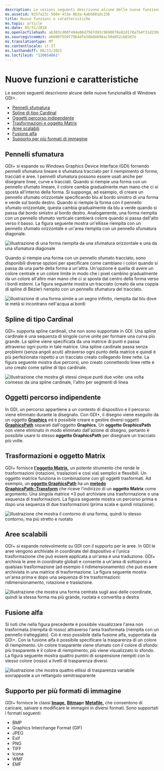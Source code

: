 ```yaml
---
description: Le sezioni seguenti descrivono alcune delle nuove funzionalità di Windows GDI+.
ms.assetid: 0257a23c-560e-472e-863a-6ab5881dc156
title: Nuove funzioni e caratteristiche
ms.topic: article
ms.date: 05/31/2018
ms.openlocfilehash: ab303cd00f494e06d7567d93c9698878e02d178a7b4f31d230a4b47cafe279b8
ms.sourcegitcommit: e6600f550f79bddfe58bd4696ac50dd52cb03d7e
ms.translationtype: MT
ms.contentlocale: it-IT
ms.lasthandoff: 08/11/2021
ms.locfileid: "120014861"
---
```

# <a name="new-features"></a>Nuove funzioni e caratteristiche

Le sezioni seguenti descrivono alcune delle nuove funzionalità di Windows GDI+.

-   [Pennelli sfumatura](#gradient-brushes)
-   [Spline di tipo Cardinal](#cardinal-splines)
-   [Oggetti percorso indipendente](#independent-path-objects)
-   [Trasformazioni e oggetto Matrix](#transformations-and-the-matrix-object)
-   [Aree scalabili](#scalable-regions)
-   [Fusione alfa](#alpha-blending)
-   [Supporto per più formati di immagine](#support-for-multiple-image-formats)

## <a name="gradient-brushes"></a>Pennelli sfumatura

GDI+ si espande su Windows Graphics Device Interface (GDI) fornendo pennelli sfumatura lineare e sfumatura tracciato per il riempimento di forme, tracciati e aree. I pennelli sfumatura possono essere usati anche per disegnare linee, curve e tracciati. Quando si riempie una forma con un pennello sfumato lineare, il colore cambia gradualmente man mano che ci si sposta all'interno della forma. Si supponga, ad esempio, di creare un pennello sfumato orizzontale specificando blu al bordo sinistro di una forma e verde sul bordo destro. Quando si riempie la forma con il pennello sfumato orizzontale, questa cambia gradualmente da blu a verde quando si passa dal bordo sinistro al bordo destro. Analogamente, una forma riempita con un pennello sfumato verticale cambierà colore quando si passa dall'alto verso il basso. La figura seguente mostra un'ellisse riempita con un pennello sfumato orizzontale e un'area riempita con un pennello sfumatura diagonale.

![illustrazione di una forma riempita da una sfumatura orizzontale e una da una sfumatura diagonale](images/aboutgdip01-art01.png)

Quando si riempie una forma con un pennello sfumato tracciato, sono disponibili diverse opzioni per specificare come cambiano i colori quando si passa da una parte della forma a un'altra. Un'opzione è quella di avere un colore centrale e un colore limite in modo che i pixel cambino gradualmente da un colore all'altro man mano che ci si sposta dal centro della forma verso i bordi esterni. La figura seguente mostra un tracciato (creato da una coppia di spline di Bézier) riempito con un pennello sfumatura del tracciato.

![illustrazione di una forma simile a un segno infinito, riempita dal blu dove le metà si incontrano nell'acqua ai bordi](images/aboutgdip01-art02.png)

## <a name="cardinal-splines"></a>Spline di tipo Cardinal

GDI+ supporta spline cardinali, che non sono supportate in GDI. Una spline cardinale è una sequenza di singole curve unite per formare una curva più grande. La spline viene specificata da una matrice di punti e passa attraverso ogni punto in tale matrice. Una spline cardinale passa senza problemi (senza angoli acuti) attraverso ogni punto della matrice e quindi è più perfezionata rispetto a un tracciato creato collegando linee rette. La figura seguente mostra due percorsi, uno creato connettendo linee rette e uno creato come spline di tipo cardinale.

![illustrazione che mostra gli stessi cinque punti due volte: una volta connessi da una spline cardinale, l'altro per segmenti di linea](images/aboutgdip01-art03.png)

## <a name="independent-path-objects"></a>Oggetti percorso indipendente

In GDI, un percorso appartiene a un contesto di dispositivo e il percorso viene eliminato durante la disegnato. Con GDI+, il disegno viene eseguito da un oggetto [**Graphics**](/windows/desktop/api/gdiplusgraphics/nl-gdiplusgraphics-graphics) ed è possibile creare e gestire diversi oggetti [**GraphicsPath**](/windows/desktop/api/gdipluspath/nl-gdipluspath-graphicspath) separati dall'oggetto **Graphics.** Un **oggetto GraphicsPath** non viene eliminato in modo eliminato dall'azione di disegno, pertanto è possibile usare lo stesso **oggetto GraphicsPath** per disegnare un tracciato più volte.

## <a name="transformations-and-the-matrix-object"></a>Trasformazioni e oggetto Matrix

GDI+ fornisce [**l'oggetto Matrix,**](/windows/desktop/api/gdiplusmatrix/nl-gdiplusmatrix-matrix) un potente strumento che rende le trasformazioni (rotazioni, traslazioni e così via) semplici e flessibili. Un oggetto matrice funziona in combinazione con gli oggetti trasformati. Ad esempio, un [**oggetto GraphicsPath**](/windows/desktop/api/gdipluspath/nl-gdipluspath-graphicspath) ha un [**metodo GraphicsPath::Transform**](/windows/desktop/api/Gdipluspath/nf-gdipluspath-graphicspath-transform) che riceve l'indirizzo di un **oggetto Matrix** come argomento. Una singola matrice ×3 può archiviare una trasformazione o una sequenza di trasformazioni. La figura seguente mostra un percorso prima e dopo una sequenza di due trasformazioni (prima scala e quindi rotazione).

![illustrazione che mostra il contorno di una forma, quindi lo stesso contorno, ma più stretto e ruotato](images/aboutgdip01-art04.png)

## <a name="scalable-regions"></a>Aree scalabili

GDI+ si espande notevolmente su GDI con il supporto per le aree. In GDI le aree vengono archiviate in coordinate del dispositivo e l'unica trasformazione che può essere applicata a un'area è una traduzione. GDI+ archivia le aree in coordinate globali e consente a un'area di sottoporsi a qualsiasi trasformazione (ad esempio il ridimensionamento) che può essere archiviata in una matrice di trasformazione. La figura seguente mostra un'area prima e dopo una sequenza di tre trasformazioni: ridimensionamento, rotazione e traslazione.

![illustrazione che mostra una forma centrata sugli assi delle coordinate, quindi la stessa forma ma più grande, ruotata e convertita a destra](images/aboutgdip01-art05.png)

## <a name="alpha-blending"></a>Fusione alfa

Si noti che nella figura precedente è possibile visualizzare l'area non trasformata (riempita di rosso) attraverso l'area trasformata (riempita con un pennello tratteggiato). Ciò è reso possibile dalla fusione alfa, supportata da GDI+. Con la fusione alfa è possibile specificare la trasparenza di un colore di riempimento. Un colore trasparente viene sfumato con il colore di sfondo: più trasparente è il colore di riempimento, più viene visualizzato lo sfondo. La figura seguente mostra quattro puntini di sospensione riempiti con lo stesso colore (rosso) a livelli di trasparenza diversi.

![illustrazione che mostra quattro ellissi di trasparenza variabile sovrapposte a un rettangolo semitrasparente](images/aboutgdip01-art06.png)

## <a name="support-for-multiple-image-formats"></a>Supporto per più formati di immagine

GDI+ fornisce le classi [**Image,**](/windows/desktop/api/gdiplusheaders/nl-gdiplusheaders-image) [**Bitmap**](/windows/desktop/api/gdiplusheaders/nl-gdiplusheaders-bitmap)e [**Metafile,**](/windows/desktop/api/gdiplusheaders/nl-gdiplusheaders-metafile) che consentono di caricare, salvare e modificare le immagini in diversi formati. Sono supportati i formati seguenti:

-   BMP
-   Graphics Interchange Format (GIF)
-   JPEG
-   Exif
-   PNG
-   TIFF
-   Icona
-   WMF
-   EMF

 

 



